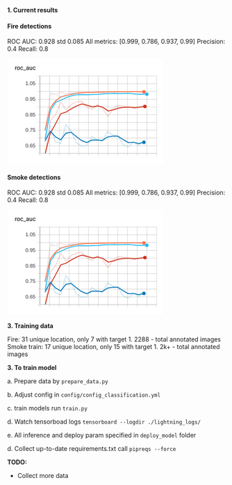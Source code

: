 **1. Current results**

#### Fire detections
ROC AUC: 0.928 std 0.085
All metrics: [0.999, 0.786, 0.937, 0.99]
Precision: 0.4
Recall: 0.8

![Cross Val ROC AUC](./lightning_logs/image.png)

#### Smoke detections
ROC AUC: 0.928 std 0.085
All metrics: [0.999, 0.786, 0.937, 0.99]
Precision: 0.4
Recall: 0.8

![Cross Val ROC AUC](./lightning_logs/image.png)

**3. Training data**

Fire: 31 unique location, only 7 with target 1. 2288 - total annotated images 
Smoke train: 17 unique location, only 15 with target 1. 2k+ - total annotated images

**3. To train model**

 a. Prepare data by ```prepare_data.py```
 
 b. Adjust config in `config/config_classification.yml`
 
 c. train models run ``train.py``
 
 d. Watch tensorboad logs `tensorboard --logdir ./lightning_logs/`
 
 e. All inference and deploy param specified in `deploy_model` folder
 
 d. Collect up-to-date requirements.txt call `pipreqs --force`
 
 **TODO:**
 * Collect more data 
 